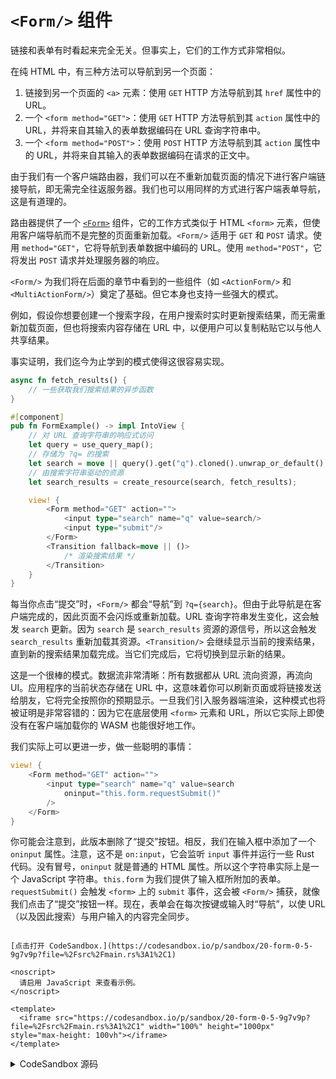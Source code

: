 # `<Form/>` 组件

链接和表单有时看起来完全无关。但事实上，它们的工作方式非常相似。

在纯 HTML 中，有三种方法可以导航到另一个页面：

1. 链接到另一个页面的 `<a>` 元素：使用 `GET` HTTP 方法导航到其 `href` 属性中的 URL。
2. 一个 `<form method="GET">`：使用 `GET` HTTP 方法导航到其 `action` 属性中的 URL，并将来自其输入的表单数据编码在 URL 查询字符串中。
3. 一个 `<form method="POST">`：使用 `POST` HTTP 方法导航到其 `action` 属性中的 URL，并将来自其输入的表单数据编码在请求的正文中。

由于我们有一个客户端路由器，我们可以在不重新加载页面的情况下进行客户端链接导航，即无需完全往返服务器。我们也可以用同样的方式进行客户端表单导航，这是有道理的。

路由器提供了一个 [`<Form>`](https://docs.rs/leptos_router/latest/leptos_router/fn.Form.html) 组件，它的工作方式类似于 HTML `<form>` 元素，但使用客户端导航而不是完整的页面重新加载。`<Form/>` 适用于 `GET` 和 `POST` 请求。使用 `method="GET"`，它将导航到表单数据中编码的 URL。使用 `method="POST"`，它将发出 `POST` 请求并处理服务器的响应。

`<Form/>` 为我们将在后面的章节中看到的一些组件（如 `<ActionForm/>` 和 `<MultiActionForm/>`）奠定了基础。但它本身也支持一些强大的模式。

例如，假设你想要创建一个搜索字段，在用户搜索时实时更新搜索结果，而无需重新加载页面，但也将搜索内容存储在 URL 中，以便用户可以复制粘贴它以与他人共享结果。

事实证明，我们迄今为止学到的模式使得这很容易实现。

```rust
async fn fetch_results() {
	// 一些获取我们搜索结果的异步函数
}

#[component]
pub fn FormExample() -> impl IntoView {
    // 对 URL 查询字符串的响应式访问
    let query = use_query_map();
	// 存储为 ?q= 的搜索
    let search = move || query().get("q").cloned().unwrap_or_default();
	// 由搜索字符串驱动的资源
	let search_results = create_resource(search, fetch_results);

	view! {
		<Form method="GET" action="">
			<input type="search" name="q" value=search/>
			<input type="submit"/>
		</Form>
		<Transition fallback=move || ()>
			/* 渲染搜索结果 */
		</Transition>
	}
}
```

每当你点击“提交”时，`<Form/>` 都会“导航”到 `?q={search}`。但由于此导航是在客户端完成的，因此页面不会闪烁或重新加载。URL 查询字符串发生变化，这会触发 `search` 更新。因为 `search` 是 `search_results` 资源的源信号，所以这会触发 `search_results` 重新加载其资源。`<Transition/>` 会继续显示当前的搜索结果，直到新的搜索结果加载完成。当它们完成后，它将切换到显示新的结果。

这是一个很棒的模式。数据流非常清晰：所有数据都从 URL 流向资源，再流向 UI。应用程序的当前状态存储在 URL 中，这意味着你可以刷新页面或将链接发送给朋友，它将完全按照你的预期显示。一旦我们引入服务器端渲染，这种模式也将被证明是非常容错的：因为它在底层使用 `<form>` 元素和 URL，所以它实际上即使没有在客户端加载你的 WASM 也能很好地工作。

我们实际上可以更进一步，做一些聪明的事情：

```rust
view! {
	<Form method="GET" action="">
		<input type="search" name="q" value=search
			oninput="this.form.requestSubmit()"
		/>
	</Form>
}
```

你可能会注意到，此版本删除了“提交”按钮。相反，我们在输入框中添加了一个 `oninput` 属性。注意，这不是 `on:input`，它会监听 `input` 事件并运行一些 Rust 代码。没有冒号，`oninput` 就是普通的 HTML 属性。所以这个字符串实际上是一个 JavaScript 字符串。`this.form` 为我们提供了输入框所附加的表单。`requestSubmit()` 会触发 `<form>` 上的 `submit` 事件，这会被 `<Form/>` 捕获，就像我们点击了“提交”按钮一样。现在，表单会在每次按键或输入时“导航”，以使 URL（以及因此搜索）与用户输入的内容完全同步。

```admonish sandbox title="实时示例" collapsible=true

[点击打开 CodeSandbox.](https://codesandbox.io/p/sandbox/20-form-0-5-9g7v9p?file=%2Fsrc%2Fmain.rs%3A1%2C1)

<noscript>
  请启用 JavaScript 来查看示例。
</noscript>

<template>
  <iframe src="https://codesandbox.io/p/sandbox/20-form-0-5-9g7v9p?file=%2Fsrc%2Fmain.rs%3A1%2C1" width="100%" height="1000px" style="max-height: 100vh"></iframe>
</template>

```

<details>
<summary>CodeSandbox 源码</summary>

```rust
use leptos::*;
use leptos_router::*;

#[component]
fn App() -> impl IntoView {
    view! {
        <Router>
            <h1><code>"<Form/>"</code></h1>
            <main>
                <Routes>
                    <Route path="" view=FormExample/>
                </Routes>
            </main>
        </Router>
    }
}

#[component]
pub fn FormExample() -> impl IntoView {
    // 对 URL 查询的响应式访问
    let query = use_query_map();
    let name = move || query().get("name").cloned().unwrap_or_default();
    let number = move || query().get("number").cloned().unwrap_or_default();
    let select = move || query().get("select").cloned().unwrap_or_default();

    view! {
        // 读出 URL 查询字符串
        <table>
            <tr>
                <td><code>"name"</code></td>
                <td>{name}</td>
            </tr>
            <tr>
                <td><code>"number"</code></td>
                <td>{number}</td>
            </tr>
            <tr>
                <td><code>"select"</code></td>
                <td>{select}</td>
            </tr>
        </table>
        // <Form/> 将在每次提交时进行导航
        <h2>"Manual Submission"</h2>
        <Form method="GET" action="">
            // 输入名称决定查询字符串键
            <input type="text" name="name" value=name/>
            <input type="number" name="number" value=number/>
            <select name="select">
                // `selected` 将设置哪个开始时被选中
                <option selected=move || select() == "A">
                    "A"
                </option>
                <option selected=move || select() == "B">
                    "B"
                </option>
                <option selected=move || select() == "C">
                    "C"
                </option>
            </select>
            // 提交应该会导致客户端
            // 导航，而不是完全重新加载
            <input type="submit"/>
        </Form>
        // 这个 <Form/> 使用一些 JavaScript 在
        // 每次输入时提交
        <h2>"Automatic Submission"</h2>
        <Form method="GET" action="">
            <input
                type="text"
                name="name"
                value=name
                // 这个 oninput 属性将导致
                // 表单在每次输入到字段时提交
                oninput="this.form.requestSubmit()"
            />
            <input
                type="number"
                name="number"
                value=number
                oninput="this.form.requestSubmit()"
            />
            <select name="select"
                onchange="this.form.requestSubmit()"
            >
                <option selected=move || select() == "A">
                    "A"
                </option>
                <option selected=move || select() == "B">
                    "B"
                </option>
                <option selected=move || select() == "C">
                    "C"
                </option>
            </select>
            // 提交应该会导致客户端
            // 导航，而不是完全重新加载
            <input type="submit"/>
        </Form>
    }
}

fn main() {
    leptos::mount_to_body(App)
}
```

</details>
</preview>
